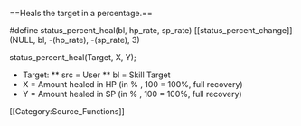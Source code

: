 ==Heals the target in a percentage.==
 
 #define status_percent_heal(bl, hp_rate, sp_rate) [[status_percent_change]](NULL, bl, -(hp_rate), -(sp_rate), 3)

 status_percent_heal(Target, X, Y);
* Target:
** src = User
** bl  = Skill Target
* X = Amount healed in HP (in % , 100 = 100%, full recovery)
* Y = Amount healed in SP (in % , 100 = 100%, full recovery)











[[Category:Source_Functions]]